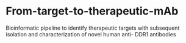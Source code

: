 # From-target-to-therapeutic-mAb
Bioinformatic pipeline to identify therapeutic targets with subsequent isolation and characterization of novel human anti- DDR1 antibodies
